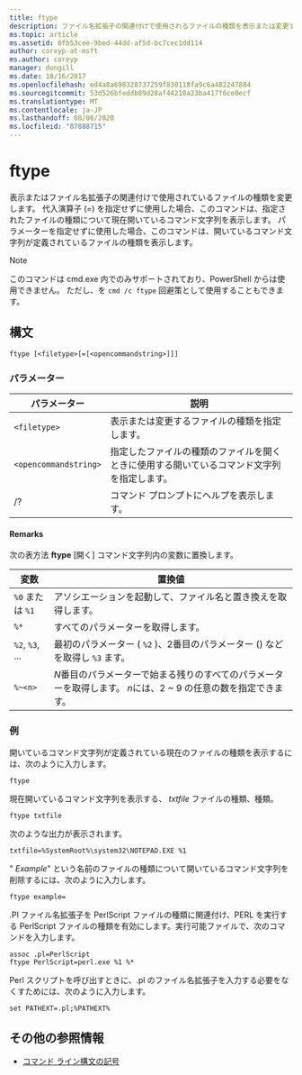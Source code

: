 ```yaml
---
title: ftype
description: ファイル名拡張子の関連付けで使用されるファイルの種類を表示または変更する、ftype コマンドの参照記事です。
ms.topic: article
ms.assetid: 6fb53cee-9bed-44dd-af5d-bc7cec1dd114
author: coreyp-at-msft
ms.author: coreyp
manager: dongill
ms.date: 10/16/2017
ms.openlocfilehash: ed4a8a698328737259f830118fa9c6a482247884
ms.sourcegitcommit: 53d526bfeddb89d28af44210a23ba417f6ce0ecf
ms.translationtype: MT
ms.contentlocale: ja-JP
ms.lasthandoff: 08/06/2020
ms.locfileid: "87888715"
---
```

# <a name="ftype"></a>ftype

表示またはファイル名拡張子の関連付けで使用されているファイルの種類を変更します。 代入演算子 (=) を指定せずに使用した場合、このコマンドは、指定されたファイルの種類について現在開いているコマンド文字列を表示します。 パラメーターを指定せずに使用した場合、このコマンドは、開いているコマンド文字列が定義されているファイルの種類を表示します。

> [!NOTE]
> このコマンドは cmd.exe 内でのみサポートされており、PowerShell からは使用できません。
> ただし、を `cmd /c ftype` 回避策として使用することもできます。

## <a name="syntax"></a>構文

```
ftype [<filetype>[=[<opencommandstring>]]]
```

### <a name="parameters"></a>パラメーター

| パラメーター | 説明 |
| --------- | ----------- |
| `<filetype>` | 表示または変更するファイルの種類を指定します。 |
| `<opencommandstring>` | 指定したファイルの種類のファイルを開くときに使用する開いているコマンド文字列を指定します。|
| /? | コマンド プロンプトにヘルプを表示します。 |

#### <a name="remarks"></a>Remarks

次の表方法 **ftype** [開く] コマンド文字列内の変数に置換します。

| 変数 | 置換値 |
| -------- | ----------------- |
| `%0` または `%1` | アソシエーションを起動して、ファイル名と置き換えを取得します。 |
| `%*` | すべてのパラメーターを取得します。 |
| `%2`, `%3`, ... | 最初のパラメーター ( `%2` )、2番目のパラメーター () などを取得し `%3` ます。 |
| `%~<n>` | *N*番目のパラメーターで始まる残りのすべてのパラメーターを取得します。 *n*には、2 ~ 9 の任意の数を指定できます。 |

### <a name="examples"></a>例

開いているコマンド文字列が定義されている現在のファイルの種類を表示するには、次のように入力します。

```
ftype
```

現在開いているコマンド文字列を表示する、 *txtfile* ファイルの種類、種類。

```
ftype txtfile
```

次のような出力が表示されます。

`txtfile=%SystemRoot%\system32\NOTEPAD.EXE %1`

" *Example*" という名前のファイルの種類について開いているコマンド文字列を削除するには、次のように入力します。

```
ftype example=
```

.Pl ファイル名拡張子を PerlScript ファイルの種類に関連付け、PERL を実行する PerlScript ファイルの種類を有効にします。実行可能ファイルで、次のコマンドを入力します。

```
assoc .pl=PerlScript
ftype PerlScript=perl.exe %1 %*
```

Perl スクリプトを呼び出すときに、.pl のファイル名拡張子を入力する必要をなくすためには、次のように入力します。

```
set PATHEXT=.pl;%PATHEXT%
```

## <a name="additional-references"></a>その他の参照情報

- [コマンド ライン構文の記号](command-line-syntax-key.md)
